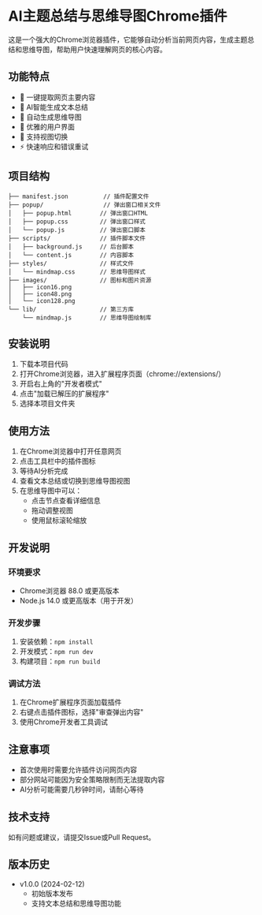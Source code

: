 # AI主题总结与思维导图Chrome插件

这是一个强大的Chrome浏览器插件，它能够自动分析当前网页内容，生成主题总结和思维导图，帮助用户快速理解网页的核心内容。

## 功能特点

- 🚀 一键提取网页主要内容
- 🤖 AI智能生成文本总结
- 🎯 自动生成思维导图
- 🎨 优雅的用户界面
- 🔄 支持视图切换
- ⚡ 快速响应和错误重试

## 项目结构

```
├── manifest.json          // 插件配置文件
├── popup/                 // 弹出窗口相关文件
│   ├── popup.html        // 弹出窗口HTML
│   ├── popup.css         // 弹出窗口样式
│   └── popup.js          // 弹出窗口脚本
├── scripts/              // 插件脚本文件
│   ├── background.js     // 后台脚本
│   └── content.js        // 内容脚本
├── styles/               // 样式文件
│   └── mindmap.css       // 思维导图样式
├── images/               // 图标和图片资源
│   ├── icon16.png
│   ├── icon48.png
│   └── icon128.png
└── lib/                  // 第三方库
    └── mindmap.js        // 思维导图绘制库
```

## 安装说明

1. 下载本项目代码
2. 打开Chrome浏览器，进入扩展程序页面（chrome://extensions/）
3. 开启右上角的"开发者模式"
4. 点击"加载已解压的扩展程序"
5. 选择本项目文件夹

## 使用方法

1. 在Chrome浏览器中打开任意网页
2. 点击工具栏中的插件图标
3. 等待AI分析完成
4. 查看文本总结或切换到思维导图视图
5. 在思维导图中可以：
   - 点击节点查看详细信息
   - 拖动调整视图
   - 使用鼠标滚轮缩放

## 开发说明

### 环境要求
- Chrome浏览器 88.0 或更高版本
- Node.js 14.0 或更高版本（用于开发）

### 开发步骤
1. 安装依赖：`npm install`
2. 开发模式：`npm run dev`
3. 构建项目：`npm run build`

### 调试方法
1. 在Chrome扩展程序页面加载插件
2. 右键点击插件图标，选择"审查弹出内容"
3. 使用Chrome开发者工具调试

## 注意事项

- 首次使用时需要允许插件访问网页内容
- 部分网站可能因为安全策略限制而无法提取内容
- AI分析可能需要几秒钟时间，请耐心等待

## 技术支持

如有问题或建议，请提交Issue或Pull Request。

## 版本历史

- v1.0.0 (2024-02-12)
  - 初始版本发布
  - 支持文本总结和思维导图功能 